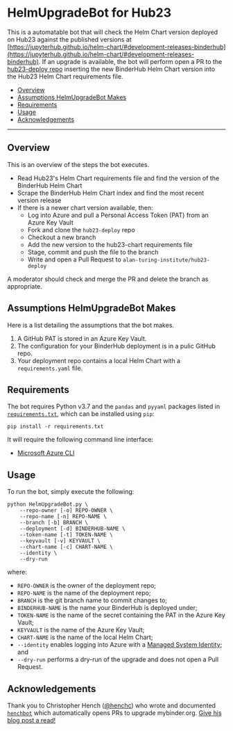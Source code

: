 # HelmUpgradeBot for Hub23

This is a automatable bot that will check the Helm Chart version deployed on Hub23 against the published versions at [https://jupyterhub.github.io/helm-chart/#development-releases-binderhub](https://jupyterhub.github.io/helm-chart/#development-releases-binderhub).
If an upgrade is available, the bot will perform open a PR to the [hub23-deploy repo](https://github.com/alan-turing-institute/hub23-deploy) inserting the new BinderHub Helm Chart version into the Hub23 Helm Chart requirements file.

- [Overview](#overview)
- [Assumptions HelmUpgradeBot Makes](#assumptions-helmupgradebot-makes)
- [Requirements](#requirements)
- [Usage](#usage)
- [Acknowledgements](#acknowledgements)

---

## Overview

This is an overview of the steps the bot executes.

* Read Hub23's Helm Chart requirements file and find the version of the BinderHub Helm Chart
* Scrape the BinderHub Helm Chart index and find the most recent version release
* If there is a newer chart version available, then:
  * Log into Azure and pull a Personal Access Token (PAT) from an Azure Key Vault
  * Fork and clone the `hub23-deploy` repo
  * Checkout a new branch
  * Add the new version to the hub23-chart requirements file
  * Stage, commit and push the file to the branch
  * Write and open a Pull Request to `alan-turing-institute/hub23-deploy`

A moderator should check and merge the PR and delete the branch as appropriate.

## Assumptions HelmUpgradeBot Makes

Here is a list detailing the assumptions that the bot makes.

1. A GitHub PAT is stored in an Azure Key Vault.
2. The configuration for your BinderHub deployment is in a pulic GitHub repo.
3. Your deployment repo contains a local Helm Chart with a `requirements.yaml` file.

## Requirements

The bot requires Python v3.7 and the `pandas` and `pyyaml` packages listed in [`requirements.txt`](./requirements.txt), which can be installed using `pip`:

```
pip install -r requirements.txt
```

It will require the following command line interface:

* [Microsoft Azure CLI](https://docs.microsoft.com/en-us/cli/azure/install-azure-cli?view=azure-cli-latest)

## Usage

To run the bot, simply execute the following:

```
python HelmUpgradeBot.py \
    --repo-owner [-o] REPO-OWNER \
    --repo-name [-n] REPO-NAME \
    --branch [-b] BRANCH \
    --deployment [-d] BINDERHUB-NAME \
    --token-name [-t] TOKEN-NAME \
    --keyvault [-v] KEYVAULT \
    --chart-name [-c] CHART-NAME \
    --identity \
    --dry-run
```
where:
* `REPO-OWNER` is the owner of the deployment repo;
* `REPO-NAME` is the name of the deployment repo;
* `BRANCH` is the git branch name to commit changes to;
* `BINDERHUB-NAME` is the name your BinderHub is deployed under;
* `TOKEN-NAME` is the name of the secret containing the PAT in the Azure Key Vault;
* `KEYVAULT` is the name of the Azure Key Vault;
* `CHART-NAME` is the name of the local Helm Chart;
* `--identity` enables logging into Azure with a [Managed System Identity](https://docs.microsoft.com/en-gb/azure/active-directory/managed-identities-azure-resources/overview); and
* `--dry-run` performs a dry-run of the upgrade and does not open a Pull Request.

## Acknowledgements

Thank you to Christopher Hench ([@henchc](https://github.com/henchc)) who wrote and documented [`henchbot`](https://github.com/henchbot) which automatically opens PRs to upgrade mybinder.org.
[Give his blog post a read!](https://hackmd.io/qC4ooA5TTn6xA2w-2OLHbA)
